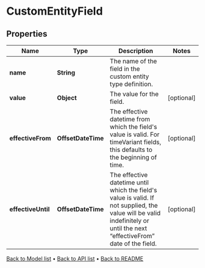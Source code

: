 

# CustomEntityField


## Properties

| Name | Type | Description | Notes |
|------------ | ------------- | ------------- | -------------|
|**name** | **String** | The name of the field in the custom entity type definition. |  |
|**value** | **Object** | The value for the field. |  [optional] |
|**effectiveFrom** | **OffsetDateTime** | The effective datetime from which the field&#39;s value is valid. For timeVariant fields, this defaults to the beginning of time. |  [optional] |
|**effectiveUntil** | **OffsetDateTime** | The effective datetime until which the field&#39;s value is valid. If not supplied, the value will be valid indefinitely or until the next “effectiveFrom” date of the field. |  [optional] |



[Back to Model list](../README.md#documentation-for-models) &#8226; [Back to API list](../README.md#documentation-for-api-endpoints) &#8226; [Back to README](../README.md)


